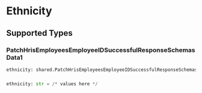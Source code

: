 # Ethnicity


## Supported Types

### PatchHrisEmployeesEmployeeIDSuccessfulResponseSchemasData1

```python
ethnicity: shared.PatchHrisEmployeesEmployeeIDSuccessfulResponseSchemasData1 = /* values here */
```

### 

```python
ethnicity: str = /* values here */
```

